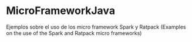 MicroFrameworkJava
==================

Ejemplos sobre el uso de los micro framework Spark y Ratpack
(Examples on the use of the Spark and Ratpack micro frameworks)
